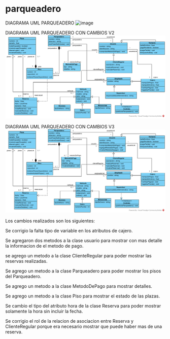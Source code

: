 # parqueadero


DIAGRAMA UML PARQUEADERO
![image](https://github.com/user-attachments/assets/f12f3fde-f013-4373-aee3-68bf534e0385)




DIAGRAMA UML PARQUEADERO CON CAMBIOS V2 
![alt text](DiagramaParqueaderoV2-1.png)




DIAGRAMA UML PARQUEADERO CON CAMBIOS V3 
![alt text](DiagramaParqueaderoV3-1.png)



Los cambios realizados son los siguientes: 

Se corrigio la falta tipo de variable en los atributos de cajero.

Se agregaron dos metodos a la clase usuario para mostrar con mas detalle la informacion de el metodo de pago.

se agrego un metodo a la clase ClienteRegular para poder mostrar las reservas realizadas.

Se agrego un metodo a la clase Parqueadero para poder mostrar los pisos del Parqueadero.

Se agrego un metodo a la clase MetodoDePago para mostrar detalles. 

Se agrego un metodo a la clase Piso para mostrar el estado de las plazas. 

Se cambio el tipo del atributo hora de la clase Reserva para poder mostrar solamente la hora sin incluir la fecha.

Se corrigio el rol de la relacion de asociacion entre Reserva y ClienteRegular porque era necesario mostrar que puede haber mas de una reserva.


